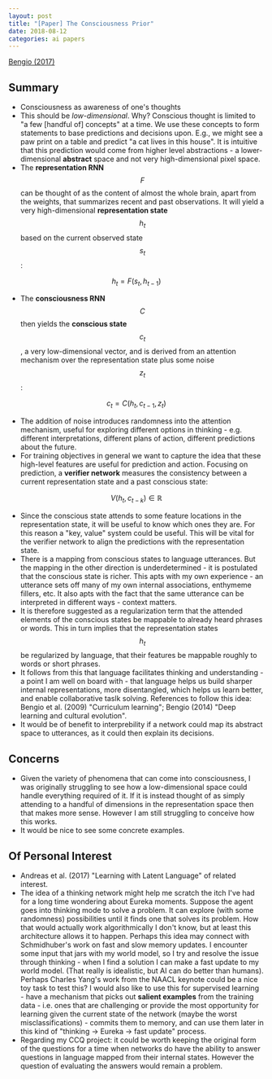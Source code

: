```yaml
---
layout: post
title: "[Paper] The Consciousness Prior"
date: 2018-08-12
categories: ai papers
---
```


[Bengio (2017)](https://arxiv.org/pdf/1709.08568)

## Summary

- Consciousness as awareness of one's thoughts
- This should be *low-dimensional*. Why? Conscious thought is limited to
  "a few \[handful of\] concepts" at a time. We use these concepts to
  form statements to base predictions and decisions upon. E.g., we
  might see a paw print on a table and predict "a cat lives in this
  house". It is intuitive that this prediction would come from higher
  level abstractions - a lower-dimensional **abstract** space and not
  very high-dimensional pixel space.
- The **representation RNN** $$F$$ can be thought of as the content of
  almost the whole brain, apart from the weights, that summarizes recent
  and past observations. It will yield a very high-dimensional
  **representation state** $$h_t$$ based on the current observed state
  $$s_t$$:

$$
h_t = F(s_t, h_{t-1})
$$

- The **consciousness RNN** $$C$$ then yields the **conscious state**
  $$c_t$$, a very low-dimensional vector, and is derived from an
  attention mechanism over the representation state plus some noise
  $$z_t$$:

$$
c_t = C(h_t, c_{t-1}, z_t)
$$

- The addition of noise introduces randomness into the attention
  mechanism, useful for exploring different options in thinking - e.g.
  different interpretations, different plans of action, different
  predictions about the future.
- For training objectives in general we want to capture the idea that
  these high-level features are useful for prediction and action.
  Focusing on prediction, a **verifier network** measures the
  consistency between a current representation state and a past
  conscious state:

$$
V(h_t, c_{t-k}) \in \mathbb{R}
$$

- Since the conscious state attends to some feature locations in the
  representation state, it will be useful to know which ones they are.
  For this reason a "key, value" system could be useful. This will be
  vital for the verifier network to align the predictions with the
  representation state.
- There is a mapping from conscious states to language utterances. But
  the mapping in the other direction is underdetermined - it is
  postulated that the conscious state is richer. This apts with my own
  experience - an utterance sets off many of my own internal
  associations, enthymeme fillers, etc. It also apts with the fact that
  the same utterance can be interpreted in different ways - context
  matters.
- It is therefore suggested as a regularization term that the attended
  elements of the conscious states be mappable to already heard phrases
  or words. This in turn implies that the representation states
  $$h_t$$ be regularized by language, that their features be mappable
  roughly to words or short phrases.
- It follows from this that language facilitates thinking and
  understanding - a point I am well on board with - that language helps
  us build sharper internal representations, more disentangled, which
  helps us learn better, and enable collaborative taslk solving.
  References to follow this idea: Bengio et al. (2009) "Curriculum
  learning"; Bengio (2014) "Deep learning and cultural evolution".
- It would be of benefit to interprebility if a network could map its
  abstract space to utterances, as it could then explain its decisions.

## Concerns

- Given the variety of phenomena that can come into consciousness, I was
  originally struggling to see how a low-dimensional space could handle
  everything required of it. If it is instead thought of as simply
  attending to a handful of dimensions in the representation space then
  that makes more sense. However I am still struggling to conceive
  how this works.
- It would be nice to see some concrete examples.

## Of Personal Interest

- Andreas et al. (2017) "Learning with Latent Language" of related
  interest.
- The idea of a thinking network might help me scratch the itch I've had
  for a long time wondering about Eureka moments. Suppose the agent goes
  into thinking mode to solve a problem. It can explore (with some
  randomness) possibilities until it finds one that solves its problem.
  How that would actually work algorithmically I don't know, but at
  least this architecture allows it to happen. Perhaps this idea may
  connect with Schmidhuber's work on fast and slow memory updates. I
  encounter some input that jars with my world model, so I try and
  resolve the issue through thinking - when I find a solution I can make
  a fast update to my world model. (That really is idealistic, but AI
  can do better than humans). Perhaps Charles Yang's work from the NAACL
  keynote could be a nice toy task to test this? I would also like to
  use this for supervised learning - have a mechanism that picks out
  **salient examples** from the training data - i.e. ones that are
  challenging or provide the most opportunity for learning given the
  current state of the network (maybe the worst misclassifications) -
  commits them to memory, and can use them later in this kind of
  "thinking -> Eureka -> fast update" process.
- Regarding my CCQ project: it could be worth keeping the original form
  of the questions for a time when networks do have the ability to
  answer questions in language mapped from their internal states.
  However the question of evaluating the answers would remain a problem.
